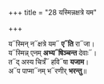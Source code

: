 +++
title = "28 यस्मिन्नक्षत्रे यम"

+++

य᳓स्मिन् न᳓क्षत्रे यम᳓ **ए᳓ति** रा᳓जा।  
य᳓स्मिन्न् एनम् **अभ्य᳓षिञ्चन्त** देवाः᳓।  
त᳓द् अस्य चित्रँ᳓ हवि᳓षा **यजाम**।  
अ᳓प पाप्मा᳓नम् भ᳓रणीर् **भरन्तु**॥  
